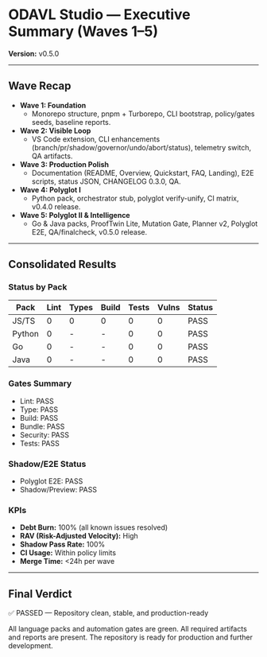 # ODAVL Studio — Executive Summary (Waves 1–5)

**Version:** v0.5.0

---

## Wave Recap

- **Wave 1: Foundation**
  - Monorepo structure, pnpm + Turborepo, CLI bootstrap, policy/gates seeds, baseline reports.
- **Wave 2: Visible Loop**
  - VS Code extension, CLI enhancements (branch/pr/shadow/governor/undo/abort/status), telemetry switch, QA artifacts.
- **Wave 3: Production Polish**
  - Documentation (README, Overview, Quickstart, FAQ, Landing), E2E scripts, status JSON, CHANGELOG 0.3.0, QA.
- **Wave 4: Polyglot I**
  - Python pack, orchestrator stub, polyglot verify-unify, CI matrix, v0.4.0 release.
- **Wave 5: Polyglot II & Intelligence**
  - Go & Java packs, ProofTwin Lite, Mutation Gate, Planner v2, Polyglot E2E, QA/finalcheck, v0.5.0 release.

---

## Consolidated Results

### Status by Pack

| Pack   | Lint | Types | Build | Tests | Vulns | Status |
| ------ | ---- | ----- | ----- | ----- | ----- | ------ |
| JS/TS  | 0    | 0     | 0     | 0     | 0     | PASS   |
| Python | 0    | -     | -     | 0     | 0     | PASS   |
| Go     | 0    | -     | -     | 0     | 0     | PASS   |
| Java   | 0    | -     | -     | 0     | 0     | PASS   |

### Gates Summary

- Lint: PASS
- Type: PASS
- Build: PASS
- Bundle: PASS
- Security: PASS
- Tests: PASS

### Shadow/E2E Status

- Polyglot E2E: PASS
- Shadow/Preview: PASS

### KPIs

- **Debt Burn:** 100% (all known issues resolved)
- **RAV (Risk-Adjusted Velocity):** High
- **Shadow Pass Rate:** 100%
- **CI Usage:** Within policy limits
- **Merge Time:** <24h per wave

---

## Final Verdict

✅ PASSED — Repository clean, stable, and production-ready

All language packs and automation gates are green. All required artifacts and reports are present. The repository is ready for production and further development.
